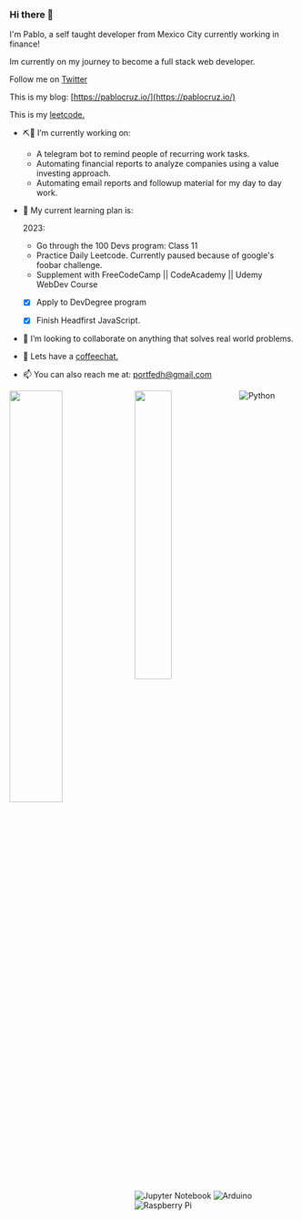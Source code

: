 ### Hi there 👋

I'm Pablo, a self taught developer from Mexico City currently working in finance!

Im currently on my journey to become a full stack web developer. 

Follow me on [Twitter](https://twitter.com/Portfedh)

This is my blog: [https://pablocruz.io/](https://pablocruz.io/)

This is my [leetcode.](https://leetcode.com/portfedh/)

- ⛏🔧 I’m currently working on:
    - A telegram bot to remind people of recurring work tasks.
    - Automating financial reports to analyze companies using a value investing approach.
    - Automating email reports and followup material for my day to day work.
    
- 🌱 My current learning plan is:

    2023:
    - Go through the 100 Devs program: Class 11
    - Practice Daily Leetcode. Currently paused because of google's foobar challenge.
    - Supplement with FreeCodeCamp || CodeAcademy || Udemy WebDev Course 
    - [x] Apply to DevDegree program
    - [x] Finish Headfirst JavaScript.


- 👯 I’m looking to collaborate on anything that solves real world problems.

- 💬 Lets have a [coffeechat.](https://calendly.com/portfedh/cofee-chat)

- 📫 You can also reach me at: portfedh@gmail.com


<img align="left" width="43%" src="https://github-readme-stats.vercel.app/api?username=portfedh&show_icons=true&theme=radical" />

<img align="left" width="36%" src="https://github-readme-stats.vercel.app/api/top-langs/?username=portfedh&layout=compact" />

![Python](https://img.shields.io/badge/python-3670A0?style=for-the-badge&logo=python&logoColor=ffdd54)
![Jupyter Notebook](https://img.shields.io/badge/jupyter-%23FA0F00.svg?style=for-the-badge&logo=jupyter&logoColor=white)
![Arduino](https://img.shields.io/badge/-Arduino-00979D?style=for-the-badge&logo=Arduino&logoColor=white)
![Raspberry Pi](https://img.shields.io/badge/-RaspberryPi-C51A4A?style=for-the-badge&logo=Raspberry-Pi)
<!--
**portfedh/portfedh** is a ✨ _special_ ✨ repository because its `README.md` (this file) appears on your GitHub profile.

Here are some ideas to get you started:

- 🔭 I’m currently working on ...
- 🌱 I’m currently learning ...
- 👯 I’m looking to collaborate on ...
- 🤔 I’m looking for help with ...
- 💬 Ask me about ...
- 📫 How to reach me: ...
- 😄 Pronouns: ...
- ⚡ Fun fact: ...
-->
